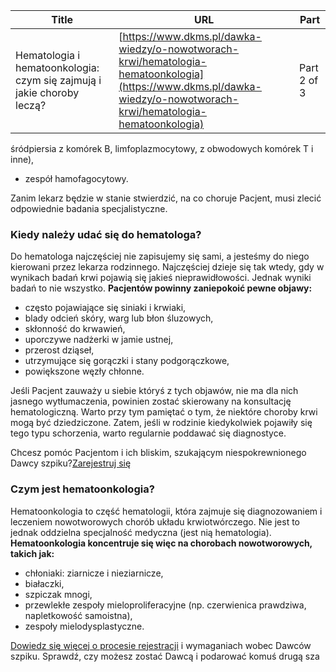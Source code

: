 | **Title**       | **URL**           | **Part**              |
|-----------------|-------------------|-----------------------|
| Hematologia i hematoonkologia: czym się zajmują i jakie choroby leczą?         | [https://www.dkms.pl/dawka-wiedzy/o-nowotworach-krwi/hematologia-hematoonkologia](https://www.dkms.pl/dawka-wiedzy/o-nowotworach-krwi/hematologia-hematoonkologia)    | Part 2 of 3          |

śródpiersia z komórek B, limfoplazmocytowy, z obwodowych komórek T i inne),
* zespół hamofagocytowy.


Zanim lekarz będzie w stanie stwierdzić, na co choruje Pacjent, musi zlecić odpowiednie badania specjalistyczne.


### Kiedy należy udać się do hematologa?


Do hematologa najczęściej nie zapisujemy się sami, a jesteśmy do niego kierowani przez lekarza rodzinnego. Najczęściej dzieje się tak wtedy, gdy w wynikach badań krwi pojawią się jakieś nieprawidłowości. Jednak wyniki badań to nie wszystko. **Pacjentów powinny zaniepokoić pewne objawy:**


* często pojawiające się siniaki i krwiaki,
* blady odcień skóry, warg lub błon śluzowych,
* skłonność do krwawień,
* uporczywe nadżerki w jamie ustnej,
* przerost dziąseł,
* utrzymujące się gorączki i stany podgorączkowe,
* powiększone węzły chłonne.


Jeśli Pacjent zauważy u siebie któryś z tych objawów, nie ma dla nich jasnego wytłumaczenia, powinien zostać skierowany na konsultację hematologiczną. Warto przy tym pamiętać o tym, że niektóre choroby krwi mogą być dziedziczone. Zatem, jeśli w rodzinie kiedykolwiek pojawiły się tego typu schorzenia, warto regularnie poddawać się diagnostyce.


Chcesz pomóc Pacjentom i ich bliskim, szukającym niespokrewnionego Dawcy szpiku?[Zarejestruj się](/zarejestruj-sie-teraz "Zarejestruj sie teraz")
### Czym jest hematoonkologia?


Hematoonkologia to część hematologii, która zajmuje się diagnozowaniem i leczeniem nowotworowych chorób układu krwiotwórczego. Nie jest to jednak oddzielna specjalność medyczna (jest nią hematologia). **Hematoonkologia koncentruje się więc na chorobach nowotworowych, takich jak:** 


* chłoniaki: ziarnicze i nieziarnicze,
* białaczki,
* szpiczak mnogi,
* przewlekłe zespoły mieloproliferacyjne (np. czerwienica prawdziwa, napletkowość samoistna),
* zespoły mielodysplastyczne.


[Dowiedz się więcej o procesie rejestracji](https://www.dkms.pl/dawka-wiedzy/o-rejestracji) i wymaganiach wobec Dawców szpiku. Sprawdź, czy możesz zostać Dawcą i podarować komuś drugą sza